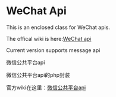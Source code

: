 WeChat Api
======
This is an enclosed class for WeChat apis.

The offical wiki is here:[WeChat api](http://admin.wechat.com/wiki/index.php?title=Main_Page)

Current version supports message api
 

微信公共平台api

微信公共平台api的php封装

官方wiki在这里：[微信公共平台api](http://mp.weixin.qq.com/wiki/index.php "微信公共平台api")
